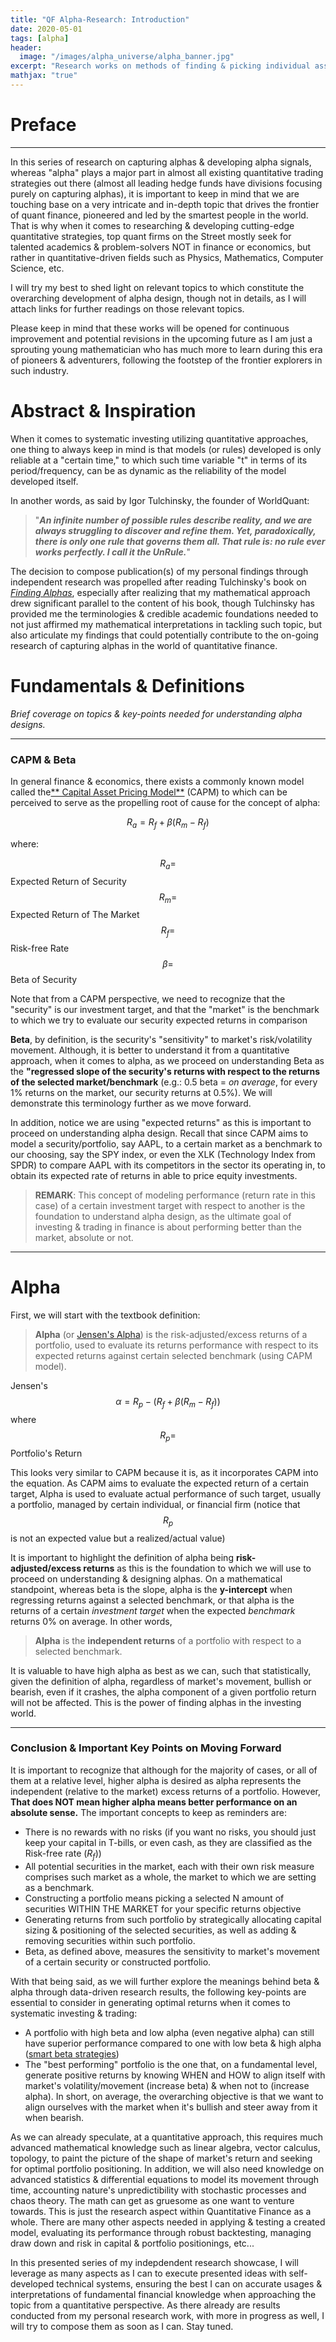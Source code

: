 ```yaml
---
title: "QF Alpha-Research: Introduction"
date: 2020-05-01
tags: [alpha]
header:
  image: "/images/alpha_universe/alpha_banner.jpg"
excerpt: "Research works on methods of finding & picking individual assets to formulate an alpha universe for investment portfolios"
mathjax: "true"
---
```


# Preface
---
In this series of research on capturing alphas & developing alpha signals, whereas "alpha" plays a major part in almost all existing quantitative trading strategies out there (almost all leading hedge funds have divisions focusing purely on capturing alphas), it is important to keep in mind that we are touching base on a very intricate and in-depth topic that drives the frontier of quant finance, pioneered and led by the smartest people in the world. That is why when it comes to researching & developing cutting-edge quantitative strategies, top quant firms on the Street mostly seek for talented academics & problem-solvers NOT in finance or economics, but rather in quantitative-driven fields such as Physics, Mathematics, Computer Science, etc.

I will try my best to shed light on relevant topics to which constitute the overarching development of alpha design, though not in details, as I will attach links for further readings on those relevant topics.

Please keep in mind that these works will be opened for continuous improvement and potential revisions in the upcoming future as I am just a sprouting young mathematician who has much more to learn during this era of pioneers & adventurers, following the footstep of the frontier explorers in such industry.

# Abstract & Inspiration
When it comes to systematic investing utilizing quantitative approaches, one thing to always keep in mind is that models (or rules) developed is only reliable at a "certain time," to which such time variable "t" in terms of its period/frequency, can be as dynamic as the reliability of the model developed itself.

In another words, as said by Igor Tulchinsky, the founder of WorldQuant:

> "***An infinite number of possible rules describe reality, and we are always struggling to discover and refine them. Yet, paradoxically, there is only one rule that governs them all. That rule is: no rule ever works perfectly. I call it the UnRule.***"

The decision to compose publication(s) of my personal findings through independent research was propelled after reading Tulchinsky's book on [*Finding Alphas*](https://www.amazon.com/Finding-Alphas-Quantitative-Approach-Strategies/dp/1119057868), especially after realizing that my mathematical approach drew significant parallel to the content of his book, though Tulchinsky has provided me the terminologies & credible academic foundations needed to not just affirmed my mathematical interpretations in tackling such topic, but also articulate my findings that could potentially contribute to the on-going research of capturing alphas in the world of quantitative finance.

# Fundamentals & Definitions
*Brief coverage on topics & key-points needed for understanding alpha designs.*

---
### CAPM & Beta

In general finance & economics, there exists a commonly known model called the[** Capital Asset Pricing Model**](https://corporatefinanceinstitute.com/resources/knowledge/finance/what-is-capm-formula/ " Capital Asset Pricing Model") (CAPM) to which can be perceived to serve as the propelling root of cause for the concept of alpha:

$$R_a = R_f + \beta (R_m - R_f)$$

where:

$$R_a = $$  Expected Return of Security
$$R_m = $$ Expected Return of The Market
$$R_f = $$ Risk-free Rate
$$\beta = $$ Beta of Security

Note that from a CAPM perspective, we need to recognize that the "security" is our investment target, and that the "market" is the benchmark to which we try to evaluate our security expected returns in comparison 

**Beta**, by definition, is the security's "sensitivity" to market's risk/volatility movement. Although, it is better to understand it from a quantitative approach, when it comes to alpha, as we proceed on understanding Beta as the **"regressed slope of the security's returns with respect to the returns of the selected market/benchmark** (e.g.: 0.5 beta = *on average*, for every 1% returns on the market, our security returns at 0.5%). We will demonstrate this terminology further as we move forward.

In addition, notice we are using "expected returns" as this is important to proceed on understanding alpha design. Recall that since CAPM aims to model a security/portfolio, say AAPL, to a certain market as a benchmark to our choosing, say the SPY index, or even the XLK (Technology Index from SPDR) to compare AAPL with its competitors in the sector its operating in, to obtain its expected rate of returns in able to price equity investments.
>**REMARK**: This concept of modeling performance (return rate in this case) of a certain investment target with respect to another is the foundation to understand alpha design, as the ultimate goal of investing & trading in finance is about performing better than the market, absolute or not.

---
# Alpha
First, we will start with the textbook definition:
> **Alpha** (or [Jensen's Alpha](https://financetrain.com/jensens-alpha/ "Jensen's Alpha"))  is the risk-adjusted/excess returns of a portfolio, used to evaluate its returns performance with respect to its expected returns against certain selected benchmark (using CAPM model).

Jensen's $$\alpha = R_p - (R_f + \beta (R_m - R_f))$$
where $$R_p = $$ Portfolio's Return

This looks very similar to CAPM because it is, as it incorporates CAPM into the equation. As CAPM aims to evaluate the expected return of a certain target, Alpha is used to evaluate actual performance of such target, usually a portfolio, managed by certain individual, or financial firm (notice that $$R_p$$ is not an expected value but a realized/actual value)

It is important to highlight the definition of alpha being **risk-adjusted/excess returns** as this is the foundation to which we will use to proceed on understanding & designing alphas. On a mathematical standpoint, whereas beta is the slope, alpha is the **y-intercept** when regressing returns against a selected benchmark, or that alpha is the returns of a certain *investment target*  when the expected *benchmark*  returns 0% on average. In other words,

>**Alpha** is the **independent returns** of a portfolio with respect to a selected benchmark.

It is valuable to have high alpha as best as we can, such that statistically, given the definition of alpha, regardless of market's movement, bullish or bearish, even if it crashes, the alpha component of a given portfolio return will not be affected. This is the power of finding alphas in the investing world. 

---
### Conclusion & Important Key Points on Moving Forward
It is important to recognize that although for the majority of cases, or all of them at a relative level, higher alpha is desired as alpha represents the independent (relative to the market) excess returns of a portfolio. However, **That does NOT mean higher alpha means better performance on an absolute sense.** The important concepts to keep as reminders are:
- There is no rewards with no risks (if you want no risks, you should just keep your capital in T-bills, or even cash, as they are classified as the Risk-free rate ($R_f$))
- All potential securities in the market, each with their own risk measure comprises such market as a whole, the market to which we are setting as a benchmark.
- Constructing a portfolio means picking a selected N amount of securities WITHIN THE MARKET for your specific returns objective
- Generating returns from such portfolio by strategically allocating capital sizing & positioning of the selected securities, as well as adding & removing securities within such portfolio.
- Beta, as defined above, measures the sensitivity to market's movement of a certain security or constructed portfolio.

With that being said, as we will further explore the meanings behind beta & alpha through data-driven research results, the following key-points are essential to consider in generating optimal returns when it comes to systematic investing & trading:
- A portfolio with high beta and low alpha (even negative alpha) can still have superior performance compared to one with low beta & high alpha ([smart beta strategies](https://www.quantilia.com/smart-beta-strategies/ "smart beta strategies"))
- The "best performing" portfolio is the one that, on a fundamental level, generate positive returns by knowing WHEN and HOW to align itself with market's volatility/movement (increase beta) & when not to (increase alpha). In short, on average, the overarching objective is that we want to align ourselves with the market when it's bullish and steer away from it when bearish. 

As we can already speculate, at a quantitative approach, this requires much advanced mathematical knowledge such as linear algebra, vector calculus, topology, to paint the picture of the shape of market's return and seeking for optimal portfolio positioning. In addition, we will also need knowledge on advanced statistics & differential equations to model its movement through time, accounting nature's unpredictibility with stochastic processes and chaos theory. The math can get as gruesome as one want to venture towards. This is just the research aspect within Quantitative Finance as a whole. There are many other aspects needed in applying & testing a created model, evaluating its performance through robust backtesting, managing draw down and risk in capital & portfolio positionings, etc... 

In this presented series of my indepdendent research showcase, I will leverage as many aspects as I can to execute presented ideas with self-developed technical systems, ensuring the best I can on accurate usages & interpretations of fundamental financial knowledge when approaching the topic from a quantitative perspective.
As there already are results conducted from my personal research work, with more in progress as well, I will try to compose them as soon as I can. Stay tuned.

